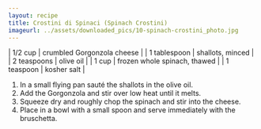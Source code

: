 ```yaml
---
layout: recipe
title: Crostini di Spinaci (Spinach Crostini)
imageurl: ../assets/downloaded_pics/10-spinach-crostini_photo.jpg
---
```

<!-- Ingredients -->

| 1/2 cup | crumbled Gorgonzola cheese |
| 1 tablespoon | shallots, minced |
| 2 teaspoons | olive oil |
| 1 cup | frozen whole spinach, thawed |
| 1 teaspoon | kosher salt |

<!-- split -->
<!-- Steps -->
1. In a small flying pan sauté the shallots in the olive oil.
2. Add the Gorgonzola and stir over low heat until it melts.
3. Squeeze dry and roughly chop the spinach and stir into the cheese.
4. Place in a bowl with a small spoon and serve immediately with the bruschetta.
